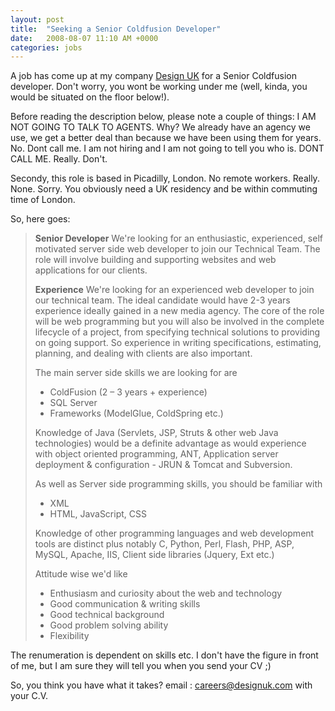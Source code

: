 ```yaml
---
layout: post
title:  "Seeking a Senior Coldfusion Developer"
date:   2008-08-07 11:10 AM +0000
categories: jobs
---
```

A job has come up at my company <a href="http://www.designuk.com/" title="Design UK - Web design agency London">Design UK</a> for a Senior Coldfusion developer. Don't worry, you wont be working under me (well, kinda, you would be situated on the floor below!). 

Before reading the description below, please note a couple of things: I AM NOT GOING TO TALK TO AGENTS. Why? We already have an agency we use, we get a better deal than because we have been using them for years. No. Dont call me. I am not hiring and I am not going to tell you who is. DONT CALL ME. Really. Don't. 

Secondy, this role is based in Picadilly, London. No remote workers. Really. None. Sorry. You obviously need a UK residency and be within commuting time of London.


So, here goes: 
<blockquote>
<strong>Senior Developer</strong>
We're looking for an enthusiastic, experienced, self motivated server side web developer to join our Technical Team. The role will involve building and supporting websites and web applications for our clients.

<strong>Experience</strong>
We're looking for an experienced web developer to join our technical team. The ideal candidate would have 2-3 years experience ideally gained in a new media agency. The core of the role will be web programming but you will also be involved in the complete lifecycle of a project, from specifying technical solutions to providing on going support. So experience in writing specifications, estimating, planning, and dealing with clients are also important.

The main server side skills we are looking for are 
<ul>
	<li>ColdFusion (2 – 3 years + experience)</li>
	<li>SQL Server</li>
	<li>Frameworks (ModelGlue, ColdSpring etc.)</li>
</ul>

Knowledge of Java (Servlets, JSP, Struts & other web Java technologies) would be a definite advantage as would experience with object oriented programming, ANT, Application server deployment & configuration - JRUN & Tomcat and Subversion.

As well as Server side programming skills, you should be familiar with 
<ul>
	<li>XML</li>
	<li>HTML, JavaScript, CSS</li>
</ul>

Knowledge of other programming languages and web development tools are distinct plus notably C, Python, Perl, Flash, PHP, ASP, MySQL, Apache, IIS, Client side libraries (Jquery, Ext etc.)
 
Attitude wise we'd like
<ul>
	<li>Enthusiasm and curiosity about the web and technology</li>
	<li>Good communication & writing skills</li>
	<li>Good technical background </li>
	<li>Good problem solving ability</li>
	<li>Flexibility</li>
</ul>
</blockquote>

The renumeration is dependent on skills etc. I don't have the figure in front of me, but I am sure they will tell you when you send your CV ;)

So, you think you have what it takes? email : <a href="mailto:careers@designuk.com?subject=Senior Developer Role from Mark Drew's Blog">careers@designuk.com</a> with your C.V.